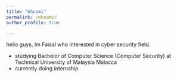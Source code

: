 ```yaml
---
title: "Whoami"
permalink: /whoami/
author_profile: true

---
```


hello guys, Im Faisal who interested in cyber security field.  

- studying Bachelor of Computer Science (Computer Security) at Technical University of Malaysia Malacca
- currently doing internship 
